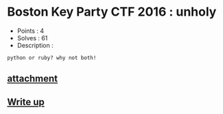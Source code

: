 # Boston Key Party CTF 2016 : unholy

- Points : 4
- Solves : 61
- Description :
```
python or ruby? why not both!
```

## [attachment](unholy.7z)

## [Write up](writeup.md)
